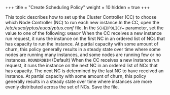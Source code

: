 +++
title = "Create Scheduling Policy"
weight = 10
hidden = true
+++

This topic describes how to set up the Cluster Controller (CC) to choose which Node Controller (NC) to run each new instance.In the CC, open the */etc/eucalyptus/eucalyptus.conf* file. In the `SCHEDPOLICY=` parameter, set the value to one of the following: `GREEDY` When the CC receives a new instance run request, it runs the instance on the first NC in an ordered list of NCs that has capacity to run the instance. At partial capacity with some amount of churn, this policy generally results in a steady state over time where some nodes are running many instances, and some nodes are running few or no instances. `ROUNDROBIN` (Default) When the CC receives a new instance run request, it runs the instance on the next NC in an ordered list of NCs that has capacity. The next NC is determined by the last NC to have received an instance. At partial capacity with some amount of churn, this policy generally results in a steady state over time where instances are more evenly distributed across the set of NCs. Save the file. 